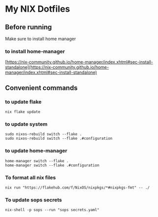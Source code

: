 
# My NIX Dotfiles

## Before running
Make sure to install home manager
### to install home-manager
[https://nix-community.github.io/home-manager/index.xhtml#sec-install-standalone](https://nix-community.github.io/home-manager/index.xhtml#sec-install-standalone)

## Convenient commands

### to update flake

    nix flake update

### to update system

    sudo nixos-rebuild switch --flake .
    sudo nixos-rebuild switch --flake .#configuration

### to update home-manager

    home-manager switch --flake .
    home-manager switch --flake .#configuration

### To format all nix files
    
    nix run "https://flakehub.com/f/NixOS/nixpkgs/*#nixpkgs-fmt" -- ./


### To update sops secrets

    nix-shell -p sops --run "sops secrets.yaml"